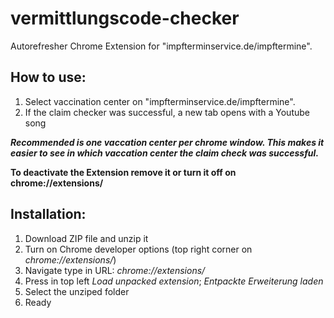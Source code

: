 # vermittlungscode-checker

Autorefresher Chrome Extension for "impfterminservice.de/impftermine".

## How to use:
1. Select vaccination center on "impfterminservice.de/impftermine".
2. If the claim checker was successful, a new tab opens with a Youtube song

***Recommended is one vaccation center per chrome window. This makes it easier to see in which vaccation center the claim check was successful.***

**To deactivate the Extension remove it or turn it off on chrome://extensions/**


## Installation:
1. Download ZIP file and unzip it
2. Turn on Chrome developer options (top right corner on *chrome://extensions/*)
3. Navigate type in URL: *chrome://extensions/*
4. Press in top left *Load unpacked extension*; *Entpackte Erweiterung laden*
5. Select the unziped folder
6. Ready

